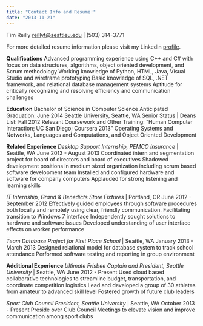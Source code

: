 ```yaml
---
title: "Contact Info and Resume!"
date: "2013-11-21"
---
```


Tim Reilly reillyt@seattleu.edu | (503) 314-3771

For more detailed resume information please visit my LinkedIn [profile](http://www.linkedin.com/pub/timothy-reilly/27/bb/205).

**Qualifications** Advanced programming experience using C++ and C# with focus on data structures, algorithms, object oriented development, and Scrum methodology Working knowledge of Python, HTML, Java, Visual Studio and wireframe prototyping Basic knowledge of SQL, .NET framework, and relational database management systems Aptitude for critically recognizing and resolving efficiency and communication challenges

**Education** Bachelor of Science in Computer Science Anticipated Graduation: June 2014 Seattle University, Seattle, WA Senior Status | Deans List: Fall 2012 Relevant Coursework and Other Training: “Human Computer Interaction; UC San Diego; Coursera 2013” Operating Systems and Networks, Languages and Computations, and Object Oriented Development

**Related Experience** _Desktop Support Internship, PEMCO Insurance_ | Seattle, WA June 2013 - August 2013 Coordinated intern and segmentation project for board of directors and board of executives Shadowed development positions in medium sized organization including scrum based software development team Installed and configured hardware and software for company computers Applauded for strong listening and learning skills

_IT Internship, Grand & Benedicts Store Fixtures_ | Portland, OR June 2012 - September 2012 Effectively guided employees through software procedures both locally and remotely using clear, friendly communication. Facilitating transition to Windows 7 interface Independently sought solutions to hardware and software issues Developed understanding of user interface effects on worker performance

_Team Database Project for First Place School_ | Seattle, WA January 2013 - March 2013 Designed relational model for database system to track school attendance Performed software testing and reporting in group environment

**Additional Experience** _Ultimate Frisbee Captain and President, Seattle University_ | Seattle, WA June 2012 - Present Used cloud based collaborative technologies to streamline budget, transportation, and coordinate competition logistics Lead and developed a group of 30 athletes from amateur to advanced skill level Fostered growth of future club leaders

_Sport Club Council President, Seattle University_ | Seattle, WA October 2013 - Present Preside over Club Council Meetings to elevate vision and improve communication among sport clubs

